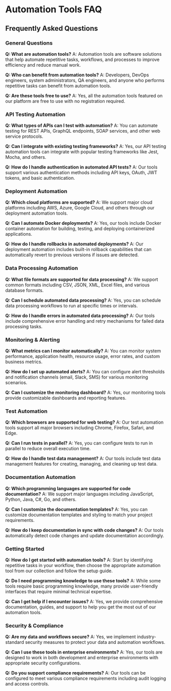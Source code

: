 # Automation Tools FAQ

## Frequently Asked Questions

### General Questions

**Q: What are automation tools?**
A: Automation tools are software solutions that help automate repetitive tasks, workflows, and processes to improve efficiency and reduce manual work.

**Q: Who can benefit from automation tools?**
A: Developers, DevOps engineers, system administrators, QA engineers, and anyone who performs repetitive tasks can benefit from automation tools.

**Q: Are these tools free to use?**
A: Yes, all the automation tools featured on our platform are free to use with no registration required.

### API Testing Automation

**Q: What types of APIs can I test with automation?**
A: You can automate testing for REST APIs, GraphQL endpoints, SOAP services, and other web service protocols.

**Q: Can I integrate with existing testing frameworks?**
A: Yes, our API testing automation tools can integrate with popular testing frameworks like Jest, Mocha, and others.

**Q: How do I handle authentication in automated API tests?**
A: Our tools support various authentication methods including API keys, OAuth, JWT tokens, and basic authentication.

### Deployment Automation

**Q: Which cloud platforms are supported?**
A: We support major cloud platforms including AWS, Azure, Google Cloud, and others through our deployment automation tools.

**Q: Can I automate Docker deployments?**
A: Yes, our tools include Docker container automation for building, testing, and deploying containerized applications.

**Q: How do I handle rollbacks in automated deployments?**
A: Our deployment automation includes built-in rollback capabilities that can automatically revert to previous versions if issues are detected.

### Data Processing Automation

**Q: What file formats are supported for data processing?**
A: We support common formats including CSV, JSON, XML, Excel files, and various database formats.

**Q: Can I schedule automated data processing?**
A: Yes, you can schedule data processing workflows to run at specific times or intervals.

**Q: How do I handle errors in automated data processing?**
A: Our tools include comprehensive error handling and retry mechanisms for failed data processing tasks.

### Monitoring & Alerting

**Q: What metrics can I monitor automatically?**
A: You can monitor system performance, application health, resource usage, error rates, and custom business metrics.

**Q: How do I set up automated alerts?**
A: You can configure alert thresholds and notification channels (email, Slack, SMS) for various monitoring scenarios.

**Q: Can I customize the monitoring dashboard?**
A: Yes, our monitoring tools provide customizable dashboards and reporting features.

### Test Automation

**Q: Which browsers are supported for web testing?**
A: Our test automation tools support all major browsers including Chrome, Firefox, Safari, and Edge.

**Q: Can I run tests in parallel?**
A: Yes, you can configure tests to run in parallel to reduce overall execution time.

**Q: How do I handle test data management?**
A: Our tools include test data management features for creating, managing, and cleaning up test data.

### Documentation Automation

**Q: Which programming languages are supported for code documentation?**
A: We support major languages including JavaScript, Python, Java, C#, Go, and others.

**Q: Can I customize the documentation templates?**
A: Yes, you can customize documentation templates and styling to match your project requirements.

**Q: How do I keep documentation in sync with code changes?**
A: Our tools automatically detect code changes and update documentation accordingly.

### Getting Started

**Q: How do I get started with automation tools?**
A: Start by identifying repetitive tasks in your workflow, then choose the appropriate automation tool from our collection and follow the setup guide.

**Q: Do I need programming knowledge to use these tools?**
A: While some tools require basic programming knowledge, many provide user-friendly interfaces that require minimal technical expertise.

**Q: Can I get help if I encounter issues?**
A: Yes, we provide comprehensive documentation, guides, and support to help you get the most out of our automation tools.

### Security & Compliance

**Q: Are my data and workflows secure?**
A: Yes, we implement industry-standard security measures to protect your data and automation workflows.

**Q: Can I use these tools in enterprise environments?**
A: Yes, our tools are designed to work in both development and enterprise environments with appropriate security configurations.

**Q: Do you support compliance requirements?**
A: Our tools can be configured to meet various compliance requirements including audit logging and access controls.

